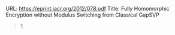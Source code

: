 URL: https://eprint.iacr.org/2012/078.pdf
Title: Fully Homomorphic Encryption without Modulus Switching from Classical GapSVP

> 1
